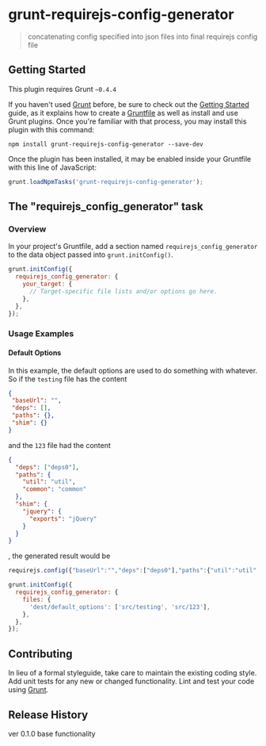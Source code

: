 # grunt-requirejs-config-generator

> concatenating config specified into json files into final requirejs config file

## Getting Started
This plugin requires Grunt `~0.4.4`

If you haven't used [Grunt](http://gruntjs.com/) before, be sure to check out the [Getting Started](http://gruntjs.com/getting-started) guide, as it explains how to create a [Gruntfile](http://gruntjs.com/sample-gruntfile) as well as install and use Grunt plugins. Once you're familiar with that process, you may install this plugin with this command:

```shell
npm install grunt-requirejs-config-generator --save-dev
```

Once the plugin has been installed, it may be enabled inside your Gruntfile with this line of JavaScript:

```js
grunt.loadNpmTasks('grunt-requirejs-config-generator');
```

## The "requirejs_config_generator" task

### Overview
In your project's Gruntfile, add a section named `requirejs_config_generator` to the data object passed into `grunt.initConfig()`.

```js
grunt.initConfig({
  requirejs_config_generator: {
    your_target: {
      // Target-specific file lists and/or options go here.
    },
  },
});
```

### Usage Examples

#### Default Options
In this example, the default options are used to do something with whatever. So if the `testing` file has the content
```json
{
 "baseUrl": "",
 "deps": [],
 "paths": {},
 "shim": {}
}
```
and the `123` file had the content
```json
{
  "deps": ["deps0"],
  "paths": {
    "util": "util",
    "common": "common"
  },
  "shim": {
    "jquery": {
      "exports": "jQuery"
    }
  }
}
```
, the generated result would be
```js
requirejs.config({"baseUrl":"","deps":["deps0"],"paths":{"util":"util","common":"common"},"shim":{"jquery":{"exports":"jQuery"}}});
```

```js
grunt.initConfig({
  requirejs_config_generator: {
    files: {
      'dest/default_options': ['src/testing', 'src/123'],
    },
  },
});
```

## Contributing
In lieu of a formal styleguide, take care to maintain the existing coding style. Add unit tests for any new or changed functionality. Lint and test your code using [Grunt](http://gruntjs.com/).

## Release History
ver 0.1.0 base functionality